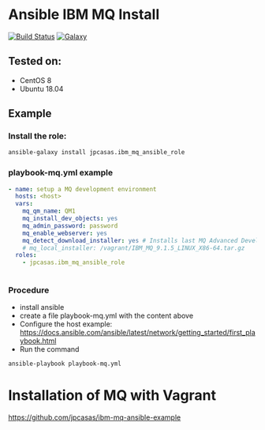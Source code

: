 Ansible IBM MQ Install
==============================

[![Build Status](https://app.travis-ci.com/jpcasas/ibm-mq-ansible-role.svg?branch=master)](https://app.travis-ci.com/jpcasas/ibm-mq-ansible-role)
[![Galaxy](https://img.shields.io/ansible/role/47913)](https://galaxy.ansible.com/jpcasas/ibm_mq_ansible_role)

Tested on:
----------

- CentOS 8
- Ubuntu 18.04

Example
-------

### Install the role:

```bash
ansible-galaxy install jpcasas.ibm_mq_ansible_role

```


### playbook-mq.yml example

```yaml
- name: setup a MQ development environment
  hosts: <host>
  vars:
    mq_qm_name: QM1
    mq_install_dev_objects: yes
    mq_admin_password: password
    mq_enable_webserver: yes
    mq_detect_download_installer: yes # Installs last MQ Advanced Developper from repo IBM
    # mq_local_installer: /vagrant/IBM_MQ_9.1.5_LINUX_X86-64.tar.gz
  roles:
    - jpcasas.ibm_mq_ansible_role
 
```

### Procedure
 - install ansible
 - create a file playbook-mq.yml with the content above 
 - Configure the host example: https://docs.ansible.com/ansible/latest/network/getting_started/first_playbook.html
 - Run the command 
 ```bash
 ansible-playbook playbook-mq.yml
```

# Installation of MQ with Vagrant
  
  https://github.com/jpcasas/ibm-mq-ansible-example
